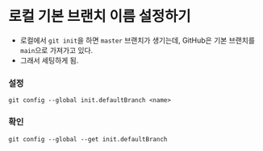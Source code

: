 # 로컬 기본 브랜치 이름 설정하기
- 로컬에서 `git init`을 하면 `master` 브랜치가 생기는데, GitHub은 기본 브랜치를 `main`으로
  가져가고 있다.
- 그래서 세팅하게 됨.

### 설정
```shell
git config --global init.defaultBranch <name>
```

### 확인
```shell
git config --global --get init.defaultBranch
```
